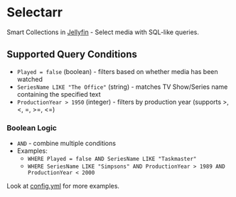 # Selectarr

Smart Collections in [Jellyfin](https://jellyfin.org/) - Select media with SQL-like queries.

## Supported Query Conditions

- `Played = false` (boolean) - filters based on whether media has been watched
- `SeriesName LIKE "The Office"` (string) - matches TV Show/Series name containing the specified text
- `ProductionYear > 1950` (integer) - filters by production year (supports >, <, =, >=, <=)

### Boolean Logic

- `AND` - combine multiple conditions
- Examples:
  - `WHERE Played = false AND SeriesName LIKE "Taskmaster"`
  - `WHERE SeriesName LIKE "Simpsons" AND ProductionYear > 1989 AND ProductionYear < 2000`

Look at [config.yml](https://github.com/jeffwhite530/Selectarr/blob/main/config.yml) for more examples.